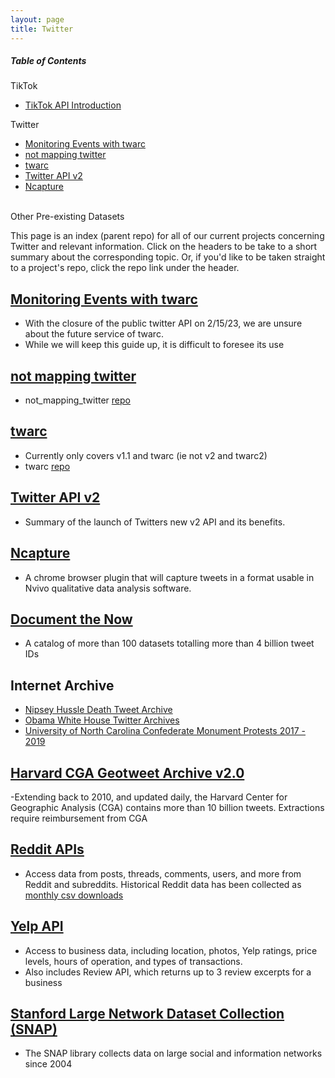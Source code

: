 ```yaml
---
layout: page
title: Twitter
---
```


##### Table of Contents  
TikTok
* [TikTok API Introduction](tiktokapi)

Twitter
* [Monitoring Events with twarc](#monitoring)  
* [not mapping twitter](#nomaps)   
* [twarc](#twarc)  
* [Twitter API v2](#v2)   
* [Ncapture](https://chrome.google.com/webstore/detail/ncapture/lgomjifbpjfhpodjhihemafahhmegbek)
<br>
Other Pre-existing Datasets

 
This page is an index (parent repo) for all of our current projects concerning Twitter and relevant information. Click on the headers to be take to a short summary about the corresponding topic. Or, if you'd like to be taken straight to a project's repo, click the repo link under the header. 

<a name="monitoring"/>    

## [Monitoring Events with twarc](monitoring_events_twarc.md)
- With the closure of the public twitter API on 2/15/23, we are unsure about the future service of twarc. 
- While we will keep this guide up, it is difficult to foresee its use

<a name="nomaps"/>   

## [not mapping twitter](not_mapping_twitter.md)
- not_mapping_twitter [repo](https://github.com/ucsb-dreamlab/not_mapping_twitter)


<a name="twarc"/>  

## [twarc](twarc.md)   
- Currently only covers v1.1 and twarc (ie not v2 and twarc2)
- twarc [repo](https://github.com/ucsb-dreamlab/twarc)


<a name="v2"/>    

## [Twitter API v2](v2.md)
- Summary of the launch of Twitters new v2 API and its benefits.

## [Ncapture](https://chrome.google.com/webstore/detail/ncapture/lgomjifbpjfhpodjhihemafahhmegbek)
- A chrome browser plugin that will capture tweets in a format usable in Nvivo qualitative data analysis software. 


## [Document the Now](https://catalog.docnow.io/)
- A catalog of more than 100 datasets totalling more than 4 billion tweet IDs 

## Internet Archive 
- [Nipsey Hussle Death Tweet Archive](https://archive.org/details/nipsey-hustle-tweets)
- [Obama White House Twitter Archives](https://archive.org/details/ObamaWhiteHouseTwitterArchive)
- [University of North Carolina Confederate Monument Protests 2017 - 2019](https://dcr.lib.unc.edu/record/3551adaa-5b88-4460-8e0d-e661a204442a)

## [Harvard CGA Geotweet Archive v2.0](https://dataverse.harvard.edu/dataset.xhtml?persistentId=doi:10.7910/DVN/3NCMB6)
-Extending back to 2010, and updated daily, the Harvard Center for Geographic Analysis (CGA) contains more than 10 billion tweets. Extractions require reimbursement from CGA

## [Reddit APIs](https://www.reddit.com/dev/api/)
- Access data from posts, threads, comments, users, and more from Reddit and subreddits. Historical Reddit data has been collected as [monthly csv downloads](http://files.pushshift.io/reddit/)

## [Yelp API](https://docs.developer.yelp.com/docs/getting-started)
- Access to business data, including location, photos, Yelp ratings, price levels, hours of operation, and types of transactions. 
- Also includes Review API, which returns up to 3 review excerpts for a business 

## [Stanford Large Network Dataset Collection (SNAP)](http://snap.stanford.edu/data/index.html)
- The SNAP library collects data on large social and information networks since 2004 
